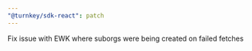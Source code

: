 ```yaml
---
"@turnkey/sdk-react": patch
---
```


Fix issue with EWK where suborgs were being created on failed fetches
